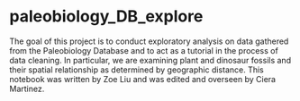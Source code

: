 # paleobiology_DB_explore
The goal of this project is to conduct exploratory analysis on data gathered from the Paleobiology Database and to act as a tutorial in the process of data cleaning. In particular, we are examining plant and dinosaur fossils and their spatial relationship as determined by geographic distance. This notebook was written by Zoe Liu and was edited and overseen by Ciera Martinez.
